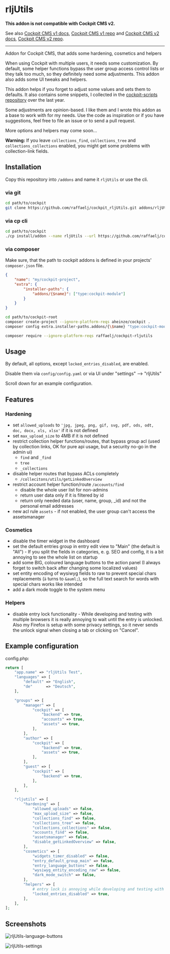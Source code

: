 # rljUtils

**This addon is not compatible with Cockpit CMS v2.**

See also [Cockpit CMS v1 docs](https://v1.getcockpit.com/documentation), [Cockpit CMS v1 repo](https://github.com/agentejo/cockpit) and [Cockpit CMS v2 docs](https://getcockpit.com/documentation/), [Cockpit CMS v2 repo](https://github.com/Cockpit-HQ/Cockpit).

---

Addon for Cockpit CMS, that adds some hardening, cosmetics and helpers

When using Cockpit with multiple users, it needs some customization. By default, some helper functions bypass the user group access control lists or they talk too much, so they definitely need some adjustments. This addon also adds some UI tweaks and helpers.

This addon helps if you forget to adjust some values and sets them to defaults. It also contains some snippets, I collected in the [cockpit-scripts repository][1] over the last year.

Some adjustments are opinion-based. I like them and I wrote this addon as a base to work with for my needs. Use the code as inspiration or if you have suggestions, feel free to file an issue or to send a pull request.

More options and helpers may come soon...

**Warning:** If you leave `collections_find`, `collections_tree` and `collections_collections` enabled, you might get some problems with collection-link fields.

## Installation

Copy this repository into `/addons` and name it `rljUtils` or use the cli.

### via git

```bash
cd path/to/cockpit
git clone https://github.com/raffaelj/cockpit_rljUtils.git addons/rljUtils
```

### via cp cli

```bash
cd path/to/cockpit
./cp install/addon --name rljUtils --url https://github.com/raffaelj/cockpit_rljUtils/archive/master.zip
```

### via composer

Make sure, that the path to cockpit addons is defined in your projects' `composer.json` file.

```json
{
    "name": "my/cockpit-project",
    "extra": {
        "installer-paths": {
            "addons/{$name}": ["type:cockpit-module"]
        }
    }
}
```

```bash
cd path/to/cockpit-root
composer create-project --ignore-platform-reqs aheinze/cockpit .
composer config extra.installer-paths.addons/{\$name} "type:cockpit-module"

composer require --ignore-platform-reqs raffaelj/cockpit-rljutils
```

## Usage

By default, all options, except `locked_entries_disabled`, are enabled.

Disable them via `config/config.yaml` or via UI under "settings" --> "rljUtils"

Scroll down for an example configuration.

## Features

### Hardening

* set `allowed_uploads` to `'jpg, jpeg, png, gif, svg, pdf, ods, odt, doc, docx, xls, xlsx'` if it is not defined
* set `max_upload_size` to 4MB if it is not defined
* restrict collection helper functions/routes, that bypass group acl (used by collection links, OK for pure api usage, but a security no-go in the admin ui)
  * `find` and `_find`
  * `tree`
  * `_collections`
* disable helper routes that bypass ACLs completely
  * `/collecitons/utils/getLinkedOverview`
* restrict account helper function/route `/accounts/find`
  * disable the whole user list for non-admins
  * return user data only if it is filtered by id
  * return only needed data (user, name, group, _id) and not the personal email addresses
* new acl rule `assets` - if not enabled, the user group can't access the assetsmanager

### Cosmetics

* disable the timer widget in the dashboard
* set the default entries group in entry edit view to "Main" (the default is "All") - If you split the fields in categories, e. g. SEO and config, it is a bit annoying to see the whole list on startup
* add some BIG, coloured language buttons to the action panel (I always forget to switch back after changing some localized values)
* set entity encoding of wysiwyg fields to raw to prevent special chars replacements (`ä` turns to `&auml;`), so the full text search for words with special chars works like intended
* add a dark mode toggle to the system menu

### Helpers

* disable entry lock functionality - While developing and testing with multiple browsers it is really annoying to wait until the entry is unlocked. Also my Firefox is setup with some privacy settings, so it never sends the unlock signal when closing a tab or clicking on "Cancel".

## Example configuration

config.php:

```php
return [
    "app.name" => "rljUtils Test",
    "languages" => [
        "default" => "English",
        "de"      => "Deutsch",
    ],

    "groups" => [
        "manager" => [
            "cockpit" => [
                "backend" => true,
                "accounts" => true,
                "assets" => true,
            ],
        ],
        "author" => [
            "cockpit" => [
                "backend" => true,
                "assets" => true,
            ],
        ],
        "guest" => [
            "cockpit" => [
                "backend" => true,
            ],
        ],
    ],

    "rljutils" => [
        "hardening" => [
            "allowed_uploads" => false,
            "max_upload_size" => false,
            "collections_find" => false,
            "collections_tree" => false,
            "collections_collections" => false,
            "accounts_find" => false,
            "assetsmanager" => false,
            "disable_getLinkedOverview" => false,
        ],
        "cosmetics" => [
            "widgets_timer_disabled" => false,
            "entry_default_group_main" => false,
            "entry_language_buttons" => false,
            "wysiwyg_entity_encoding_raw" => false,
            "dark_mode_switch" => false,
        ],
        "helpers" => [
            # entry lock is annoying while developing and testing with multiple browsers
            "locked_entries_disabled" => true,
        ],
    ],
];
```

## Screenshots

![rljUtils-language-buttons](https://user-images.githubusercontent.com/13042193/56857119-d951a580-6969-11e9-9b9f-15bd2ff3582f.png)

![rljUtils-settings](https://user-images.githubusercontent.com/13042193/56857120-d951a580-6969-11e9-8947-188b6f1fdd0b.png)

[1]: https://github.com/raffaelj/cockpit-scripts
